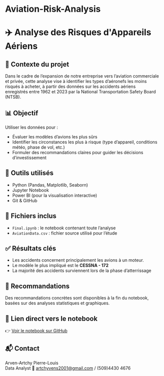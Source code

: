 # Aviation-Risk-Analysis
# ✈️ Analyse des Risques d'Appareils Aériens

## 📌 Contexte du projet
Dans le cadre de l’expansion de notre entreprise vers l’aviation commerciale et privée, cette analyse vise à identifier les types d’aéronefs les moins risqués à acheter, à partir des données sur les accidents aériens enregistrés entre 1962 et 2023 par la National Transportation Safety Board (NTSB).

## 📊 Objectif
Utiliser les données pour :
- Évaluer les modèles d’avions les plus sûrs
- Identifier les circonstances les plus à risque (type d’appareil, conditions météo, phase de vol, etc.)
- Formuler des recommandations claires pour guider les décisions d’investissement

## 🧰 Outils utilisés
- Python (Pandas, Matplotlib, Seaborn)
- Jupyter Notebook
- Power BI (pour la visualisation interactive)
- Git & GitHub

## 📁 Fichiers inclus
- `Final.ipynb` : le notebook contenant toute l’analyse
- `AviationData.csv` : fichier source utilisé pour l’étude

## ✅ Résultats clés
- Les accidents concernent principalement les avions à un moteur.
- Le modèle le plus impliqué est le **CESSNA - 172**
- La majorité des accidents surviennent lors de la phase d’atterrissage

## 📢 Recommandations
Des recommandations concrètes sont disponibles à la fin du notebook, basées sur des analyses statistiques et graphiques.

## 📎 Lien direct vers le notebook
👉 [Voir le notebook sur GitHub](./Final.ipynb)

## 📬 Contact
Arven-Artchy Pierre-Louis  
Data Analyst
📧 artchyvens2001@gmail.com / (509)4430 4676
